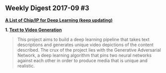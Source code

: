 ## Weekly Digest 2017-09 \#3

**[A List of Chip/IP for Deep Learning (keep updating)](https://basicmi.github.io/Deep-Learning-Processor-List/)**

**1. [Text to Video Generation](https://antonia.space/text-to-video-generation/)**
> This project aims to build a deep learning pipeline that takes text descriptions and generates unique video depictions of the content described. 
> The crux of the project lies with the Generative Adversarial Network, a deep learning algorithm that pins two neural networks against each other in order to produce media that is unique and realistic.

